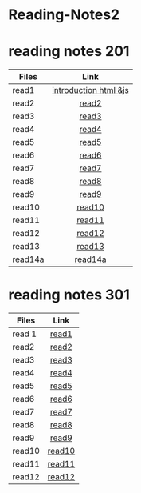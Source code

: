 # Reading-Notes2
# reading notes 201

| Files    |      Link    | 
|----------|:-------------:| 
|  read1  |[introduction html &js](https://tamara97-b.github.io/reading-notes/read1htmljs)  | 
|read2  |  [read2](https://tamara97-b.github.io/reading-notes/read2)   | 
| read3 |[read3]( https://tamara97-b.github.io/reading-notes/read3) 
|read4  | [read4](https://tamara97-b.github.io/reading-notes/read4) |
|read5 |[read5](https://tamara97-b.github.io/reading-notes/read5) |
|read6|[read6](https://tamara97-b.github.io/reading-notes/read6) |
|read7|[read7](https://tamara97-b.github.io/reading-notes/read7) |
|read8|[read8](https://tamara97-b.github.io/reading-notes/read8)|
|read9|[read9](https://tamara97-b.github.io/reading-notes/read9)|
|read10|[read10](https://tamara97-b.github.io/reading-notes/read10)
|read11|[read11](https://tamara97-b.github.io/reading-notes/read11)|
|read12|[read12](https://tamara97-b.github.io/reading-notes/read12)|
|read13|[read13](https://tamara97-b.github.io/reading-notes/read13)|
|read14a|[read14a](https://tamara97-b.github.io/reading-notes/read14a)|

# reading notes 301
| Files    |      Link    |
|----------|:-------------:| 
|read 1|[read1](read1.md)|
|read2|[read2](read2.md)|
|read3|[read3](read3.md)|
|read4|[read4](read4.md)|
|read5|[read5](read5.md)|
|read6|[read6](read6.md)|
|read7|[read7](read7.md)|
|read8|[read8](read8.md)|
|read9|[read9](read9.md)|
|read10|[read10](read10.md)|
|read11|[read11](read11.md)|
|read12|[read12](read12.md)|